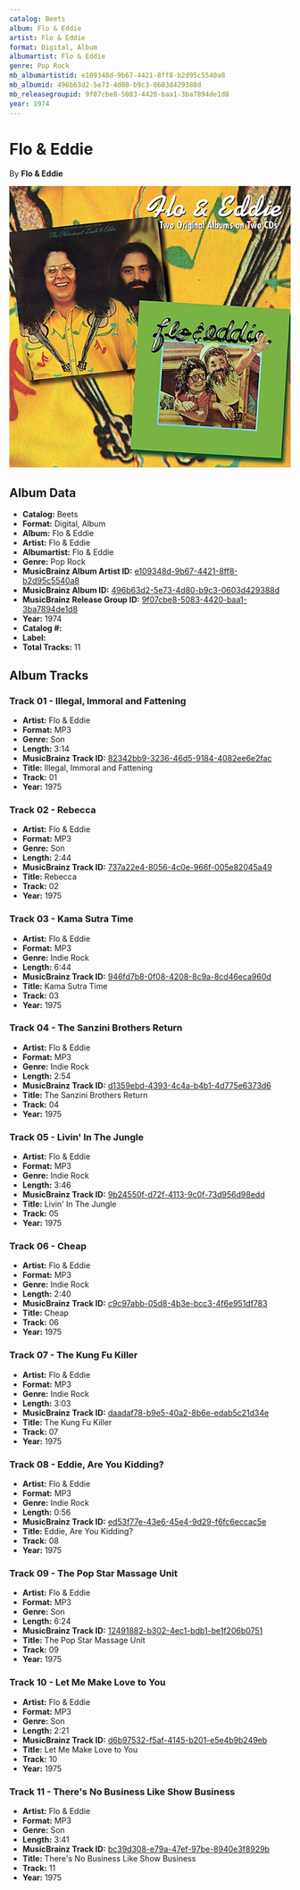 ```yaml
---
catalog: Beets
album: Flo & Eddie
artist: Flo & Eddie
format: Digital, Album
albumartist: Flo & Eddie
genre: Pop Rock
mb_albumartistid: e109348d-9b67-4421-8ff8-b2d95c5540a8
mb_albumid: 496b63d2-5e73-4d80-b9c3-0603d429388d
mb_releasegroupid: 9f07cbe8-5083-4420-baa1-3ba7894de1d8
year: 1974
---
```


# Flo & Eddie

By **Flo & Eddie**

![](../../assets/beetscovers/Flo_and_Eddie-Flo_and_Eddie.jpg)

## Album Data

- **Catalog:** Beets
- **Format:** Digital, Album
- **Album:** Flo & Eddie
- **Artist:** Flo & Eddie
- **Albumartist:** Flo & Eddie
- **Genre:** Pop Rock
- **MusicBrainz Album Artist ID:** [e109348d-9b67-4421-8ff8-b2d95c5540a8](https://musicbrainz.org/artist/e109348d-9b67-4421-8ff8-b2d95c5540a8)
- **MusicBrainz Album ID:** [496b63d2-5e73-4d80-b9c3-0603d429388d](https://musicbrainz.org/release/496b63d2-5e73-4d80-b9c3-0603d429388d)
- **MusicBrainz Release Group ID:** [9f07cbe8-5083-4420-baa1-3ba7894de1d8](https://musicbrainz.org/release-group/9f07cbe8-5083-4420-baa1-3ba7894de1d8)
- **Year:** 1974
- **Catalog #:** 
- **Label:** 
- **Total Tracks:** 11

## Album Tracks

### Track 01 - Illegal, Immoral and Fattening

- **Artist:** Flo & Eddie
- **Format:** MP3
- **Genre:** Son
- **Length:** 3:14
- **MusicBrainz Track ID:** [82342bb9-3236-46d5-9184-4082ee6e2fac](https://musicbrainz.org/recording/82342bb9-3236-46d5-9184-4082ee6e2fac)
- **Title:** Illegal, Immoral and Fattening
- **Track:** 01
- **Year:** 1975

### Track 02 - Rebecca

- **Artist:** Flo & Eddie
- **Format:** MP3
- **Genre:** Son
- **Length:** 2:44
- **MusicBrainz Track ID:** [737a22e4-8056-4c0e-966f-005e82045a49](https://musicbrainz.org/recording/737a22e4-8056-4c0e-966f-005e82045a49)
- **Title:** Rebecca
- **Track:** 02
- **Year:** 1975

### Track 03 - Kama Sutra Time

- **Artist:** Flo & Eddie
- **Format:** MP3
- **Genre:** Indie Rock
- **Length:** 6:44
- **MusicBrainz Track ID:** [946fd7b8-0f08-4208-8c9a-8cd46eca960d](https://musicbrainz.org/recording/946fd7b8-0f08-4208-8c9a-8cd46eca960d)
- **Title:** Kama Sutra Time
- **Track:** 03
- **Year:** 1975

### Track 04 - The Sanzini Brothers Return

- **Artist:** Flo & Eddie
- **Format:** MP3
- **Genre:** Indie Rock
- **Length:** 2:54
- **MusicBrainz Track ID:** [d1359ebd-4393-4c4a-b4b1-4d775e6373d6](https://musicbrainz.org/recording/d1359ebd-4393-4c4a-b4b1-4d775e6373d6)
- **Title:** The Sanzini Brothers Return
- **Track:** 04
- **Year:** 1975

### Track 05 - Livin' In The Jungle

- **Artist:** Flo & Eddie
- **Format:** MP3
- **Genre:** Indie Rock
- **Length:** 3:46
- **MusicBrainz Track ID:** [9b24550f-d72f-4113-9c0f-73d956d98edd](https://musicbrainz.org/recording/9b24550f-d72f-4113-9c0f-73d956d98edd)
- **Title:** Livin' In The Jungle
- **Track:** 05
- **Year:** 1975

### Track 06 - Cheap

- **Artist:** Flo & Eddie
- **Format:** MP3
- **Genre:** Indie Rock
- **Length:** 2:40
- **MusicBrainz Track ID:** [c9c97abb-05d8-4b3e-bcc3-4f6e951df783](https://musicbrainz.org/recording/c9c97abb-05d8-4b3e-bcc3-4f6e951df783)
- **Title:** Cheap
- **Track:** 06
- **Year:** 1975

### Track 07 - The Kung Fu Killer

- **Artist:** Flo & Eddie
- **Format:** MP3
- **Genre:** Indie Rock
- **Length:** 3:03
- **MusicBrainz Track ID:** [daadaf78-b9e5-40a2-8b6e-edab5c21d34e](https://musicbrainz.org/recording/daadaf78-b9e5-40a2-8b6e-edab5c21d34e)
- **Title:** The Kung Fu Killer
- **Track:** 07
- **Year:** 1975

### Track 08 - Eddie, Are You Kidding?

- **Artist:** Flo & Eddie
- **Format:** MP3
- **Genre:** Indie Rock
- **Length:** 0:56
- **MusicBrainz Track ID:** [ed53f77e-43e6-45e4-9d29-f6fc6eccac5e](https://musicbrainz.org/recording/ed53f77e-43e6-45e4-9d29-f6fc6eccac5e)
- **Title:** Eddie, Are You Kidding?
- **Track:** 08
- **Year:** 1975

### Track 09 - The Pop Star Massage Unit

- **Artist:** Flo & Eddie
- **Format:** MP3
- **Genre:** Son
- **Length:** 6:24
- **MusicBrainz Track ID:** [12491882-b302-4ec1-bdb1-be1f206b0751](https://musicbrainz.org/recording/12491882-b302-4ec1-bdb1-be1f206b0751)
- **Title:** The Pop Star Massage Unit
- **Track:** 09
- **Year:** 1975

### Track 10 - Let Me Make Love to You

- **Artist:** Flo & Eddie
- **Format:** MP3
- **Genre:** Son
- **Length:** 2:21
- **MusicBrainz Track ID:** [d6b97532-f5af-4145-b201-e5e4b9b249eb](https://musicbrainz.org/recording/d6b97532-f5af-4145-b201-e5e4b9b249eb)
- **Title:** Let Me Make Love to You
- **Track:** 10
- **Year:** 1975

### Track 11 - There's No Business Like Show Business

- **Artist:** Flo & Eddie
- **Format:** MP3
- **Genre:** Son
- **Length:** 3:41
- **MusicBrainz Track ID:** [bc39d308-e79a-47ef-97be-8940e3f8929b](https://musicbrainz.org/recording/bc39d308-e79a-47ef-97be-8940e3f8929b)
- **Title:** There's No Business Like Show Business
- **Track:** 11
- **Year:** 1975

